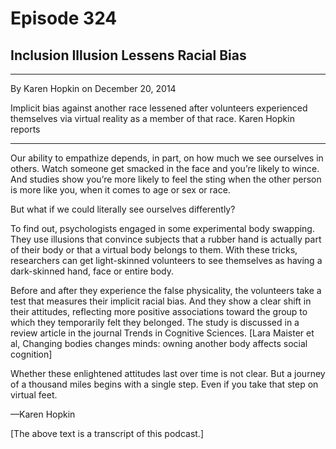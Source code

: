 # Episode 324

## Inclusion Illusion Lessens Racial Bias

---

By Karen Hopkin on December 20, 2014

Implicit bias against another race lessened after volunteers experienced themselves via virtual reality as a member of that race. Karen Hopkin reports

---

Our ability to empathize depends, in part, on how much we see ourselves in others. Watch someone get smacked in the face and you’re likely to wince. And studies show you’re more likely to feel the sting when the other person is more like you, when it comes to age or sex or race.

But what if we could literally see ourselves differently?

To find out, psychologists engaged in some experimental body swapping. They use illusions that convince subjects that a rubber hand is actually part of their body or that a virtual body belongs to them. With these tricks, researchers can get light-skinned volunteers to see themselves as having a dark-skinned hand, face or entire body.

Before and after they experience the false physicality, the volunteers take a test that measures their implicit racial bias. And they show a clear shift in their attitudes, reflecting more positive associations toward the group to which they temporarily felt they belonged. The study is discussed in a review article in the journal Trends in Cognitive Sciences. [Lara Maister et al, Changing bodies changes minds: owning another body affects social cognition]

Whether these enlightened attitudes last over time is not clear. But a journey of a thousand miles begins with a single step. Even if you take that step on virtual feet.

—Karen Hopkin

[The above text is a transcript of this podcast.]

